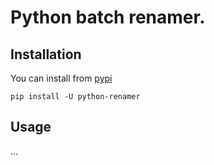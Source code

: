 # Python batch renamer.

## Installation

You can install from [pypi](https://pypi.org/project/python-renamer/)

```console
pip install -U python-renamer
```

## Usage

...
